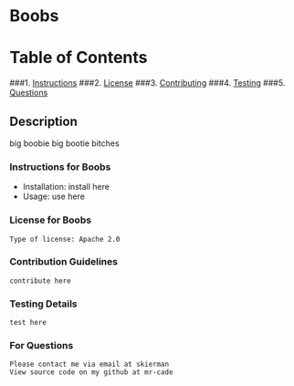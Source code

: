 # Boobs
# Table of Contents
###1. [Instructions](#Instructions)
###2. [License](#License)
###3. [Contributing](#Contribution)
###4. [Testing](#Testing)
###5. [Questions](#Questions)


## Description
big boobie big bootie bitches
    
### Instructions for Boobs
* Installation: install here
* Usage: use here

### License for Boobs
```
Type of license: Apache 2.0
```

### Contribution Guidelines
```
contribute here
```

### Testing Details
```
test here
```

### For Questions
```
Please contact me via email at skierman
View source code on my github at mr-cade
```
